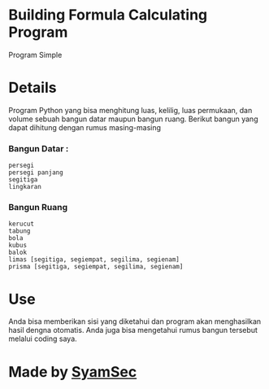 # Building Formula Calculating Program
Program Simple

# Details
Program Python yang bisa menghitung luas, kelilig, luas permukaan, dan volume sebuah bangun datar maupun bangun ruang.
Berikut bangun yang dapat dihitung dengan rumus masing-masing
<br />
<h3>Bangun Datar :</h3>

    persegi
    persegi panjang
    segitiga
    lingkaran

<h3>Bangun Ruang</h3>

    kerucut
    tabung
    bola
    kubus
    balok
    limas [segitiga, segiempat, segilima, segienam]
    prisma [segitiga, segiempat, segilima, segienam]

# Use
Anda bisa memberikan sisi yang diketahui dan program akan menghasilkan hasil dengna otomatis. Anda juga bisa mengetahui rumus bangun tersebut melalui coding saya.
#

<h1><b>Made by <a href="https://github.com/syamsec/">SyamSec</a></b></h1>
